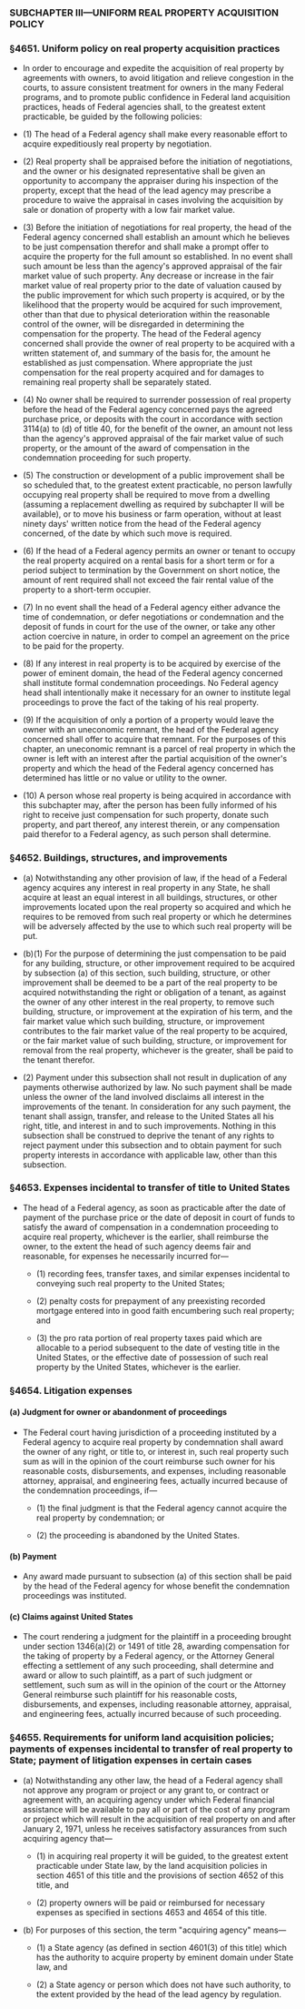 ### SUBCHAPTER III—UNIFORM REAL PROPERTY ACQUISITION POLICY

### §4651. Uniform policy on real property acquisition practices
* In order to encourage and expedite the acquisition of real property by agreements with owners, to avoid litigation and relieve congestion in the courts, to assure consistent treatment for owners in the many Federal programs, and to promote public confidence in Federal land acquisition practices, heads of Federal agencies shall, to the greatest extent practicable, be guided by the following policies:

* (1) The head of a Federal agency shall make every reasonable effort to acquire expeditiously real property by negotiation.

* (2) Real property shall be appraised before the initiation of negotiations, and the owner or his designated representative shall be given an opportunity to accompany the appraiser during his inspection of the property, except that the head of the lead agency may prescribe a procedure to waive the appraisal in cases involving the acquisition by sale or donation of property with a low fair market value.

* (3) Before the initiation of negotiations for real property, the head of the Federal agency concerned shall establish an amount which he believes to be just compensation therefor and shall make a prompt offer to acquire the property for the full amount so established. In no event shall such amount be less than the agency's approved appraisal of the fair market value of such property. Any decrease or increase in the fair market value of real property prior to the date of valuation caused by the public improvement for which such property is acquired, or by the likelihood that the property would be acquired for such improvement, other than that due to physical deterioration within the reasonable control of the owner, will be disregarded in determining the compensation for the property. The head of the Federal agency concerned shall provide the owner of real property to be acquired with a written statement of, and summary of the basis for, the amount he established as just compensation. Where appropriate the just compensation for the real property acquired and for damages to remaining real property shall be separately stated.

* (4) No owner shall be required to surrender possession of real property before the head of the Federal agency concerned pays the agreed purchase price, or deposits with the court in accordance with section 3114(a) to (d) of title 40, for the benefit of the owner, an amount not less than the agency's approved appraisal of the fair market value of such property, or the amount of the award of compensation in the condemnation proceeding for such property.

* (5) The construction or development of a public improvement shall be so scheduled that, to the greatest extent practicable, no person lawfully occupying real property shall be required to move from a dwelling (assuming a replacement dwelling as required by subchapter II will be available), or to move his business or farm operation, without at least ninety days' written notice from the head of the Federal agency concerned, of the date by which such move is required.

* (6) If the head of a Federal agency permits an owner or tenant to occupy the real property acquired on a rental basis for a short term or for a period subject to termination by the Government on short notice, the amount of rent required shall not exceed the fair rental value of the property to a short-term occupier.

* (7) In no event shall the head of a Federal agency either advance the time of condemnation, or defer negotiations or condemnation and the deposit of funds in court for the use of the owner, or take any other action coercive in nature, in order to compel an agreement on the price to be paid for the property.

* (8) If any interest in real property is to be acquired by exercise of the power of eminent domain, the head of the Federal agency concerned shall institute formal condemnation proceedings. No Federal agency head shall intentionally make it necessary for an owner to institute legal proceedings to prove the fact of the taking of his real property.

* (9) If the acquisition of only a portion of a property would leave the owner with an uneconomic remnant, the head of the Federal agency concerned shall offer to acquire that remnant. For the purposes of this chapter, an uneconomic remnant is a parcel of real property in which the owner is left with an interest after the partial acquisition of the owner's property and which the head of the Federal agency concerned has determined has little or no value or utility to the owner.

* (10) A person whose real property is being acquired in accordance with this subchapter may, after the person has been fully informed of his right to receive just compensation for such property, donate such property, and part thereof, any interest therein, or any compensation paid therefor to a Federal agency, as such person shall determine.

### §4652. Buildings, structures, and improvements
* (a) Notwithstanding any other provision of law, if the head of a Federal agency acquires any interest in real property in any State, he shall acquire at least an equal interest in all buildings, structures, or other improvements located upon the real property so acquired and which he requires to be removed from such real property or which he determines will be adversely affected by the use to which such real property will be put.

* (b)(1) For the purpose of determining the just compensation to be paid for any building, structure, or other improvement required to be acquired by subsection (a) of this section, such building, structure, or other improvement shall be deemed to be a part of the real property to be acquired notwithstanding the right or obligation of a tenant, as against the owner of any other interest in the real property, to remove such building, structure, or improvement at the expiration of his term, and the fair market value which such building, structure, or improvement contributes to the fair market value of the real property to be acquired, or the fair market value of such building, structure, or improvement for removal from the real property, whichever is the greater, shall be paid to the tenant therefor.

* (2) Payment under this subsection shall not result in duplication of any payments otherwise authorized by law. No such payment shall be made unless the owner of the land involved disclaims all interest in the improvements of the tenant. In consideration for any such payment, the tenant shall assign, transfer, and release to the United States all his right, title, and interest in and to such improvements. Nothing in this subsection shall be construed to deprive the tenant of any rights to reject payment under this subsection and to obtain payment for such property interests in accordance with applicable law, other than this subsection.

### §4653. Expenses incidental to transfer of title to United States
* The head of a Federal agency, as soon as practicable after the date of payment of the purchase price or the date of deposit in court of funds to satisfy the award of compensation in a condemnation proceeding to acquire real property, whichever is the earlier, shall reimburse the owner, to the extent the head of such agency deems fair and reasonable, for expenses he necessarily incurred for—

  * (1) recording fees, transfer taxes, and similar expenses incidental to conveying such real property to the United States;

  * (2) penalty costs for prepayment of any preexisting recorded mortgage entered into in good faith encumbering such real property; and

  * (3) the pro rata portion of real property taxes paid which are allocable to a period subsequent to the date of vesting title in the United States, or the effective date of possession of such real property by the United States, whichever is the earlier.

### §4654. Litigation expenses
#### (a) Judgment for owner or abandonment of proceedings
* The Federal court having jurisdiction of a proceeding instituted by a Federal agency to acquire real property by condemnation shall award the owner of any right, or title to, or interest in, such real property such sum as will in the opinion of the court reimburse such owner for his reasonable costs, disbursements, and expenses, including reasonable attorney, appraisal, and engineering fees, actually incurred because of the condemnation proceedings, if—

  * (1) the final judgment is that the Federal agency cannot acquire the real property by condemnation; or

  * (2) the proceeding is abandoned by the United States.

#### (b) Payment
* Any award made pursuant to subsection (a) of this section shall be paid by the head of the Federal agency for whose benefit the condemnation proceedings was instituted.

#### (c) Claims against United States
* The court rendering a judgment for the plaintiff in a proceeding brought under section 1346(a)(2) or 1491 of title 28, awarding compensation for the taking of property by a Federal agency, or the Attorney General effecting a settlement of any such proceeding, shall determine and award or allow to such plaintiff, as a part of such judgment or settlement, such sum as will in the opinion of the court or the Attorney General reimburse such plaintiff for his reasonable costs, disbursements, and expenses, including reasonable attorney, appraisal, and engineering fees, actually incurred because of such proceeding.

### §4655. Requirements for uniform land acquisition policies; payments of expenses incidental to transfer of real property to State; payment of litigation expenses in certain cases
* (a) Notwithstanding any other law, the head of a Federal agency shall not approve any program or project or any grant to, or contract or agreement with, an acquiring agency under which Federal financial assistance will be available to pay all or part of the cost of any program or project which will result in the acquisition of real property on and after January 2, 1971, unless he receives satisfactory assurances from such acquiring agency that—

  * (1) in acquiring real property it will be guided, to the greatest extent practicable under State law, by the land acquisition policies in section 4651 of this title and the provisions of section 4652 of this title, and

  * (2) property owners will be paid or reimbursed for necessary expenses as specified in sections 4653 and 4654 of this title.


* (b) For purposes of this section, the term "acquiring agency" means—

  * (1) a State agency (as defined in section 4601(3) of this title) which has the authority to acquire property by eminent domain under State law, and

  * (2) a State agency or person which does not have such authority, to the extent provided by the head of the lead agency by regulation.
